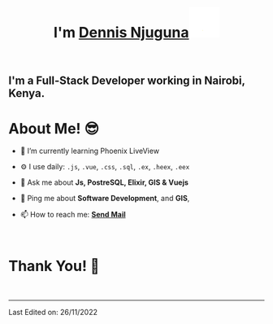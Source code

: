 <h1 align="center">I'm <a href="https://github.com/Njuguna85">Dennis Njuguna<a><img src="https://github.com/Njuguna85/Njuguna85/blob/main/img/wave.gif" width="60px"/></h1>
<Br>

<h2> I'm a Full-Stack Developer working in Nairobi, Kenya. </h2>

<h1>About Me! 😎</h1>

- 🌱 I’m currently learning Phoenix LiveView

- ⚙️ I use daily: `.js`, `.vue`, `.css`, `.sql`, `.ex`, `.heex`, `.eex`

- 💬 Ask me about **Js, PostreSQL, Elixir,  GIS & Vuejs**

- 💬 Ping me about  **Software Development**, and **GIS**,

- 📫 How to reach me: **<a href="mailto:njuguna.dennis85@gmail.com">Send Mail</a>**

 
<Br>
<h1>Thank You! 🤵 </h1>
<Br>

------

Last Edited on: 26/11/2022

